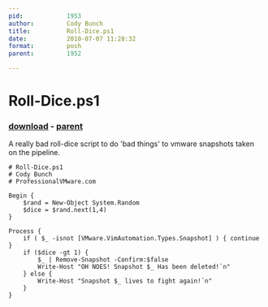 ```yaml
---
pid:            1953
author:         Cody Bunch
title:          Roll-Dice.ps1
date:           2010-07-07 11:28:32
format:         posh
parent:         1952

---
```


# Roll-Dice.ps1

### [download](//scripts/1953.ps1) - [parent](//scripts/1952.md)

A really bad roll-dice script to do 'bad things' to vmware snapshots taken on the pipeline.

```posh
# Roll-Dice.ps1
# Cody Bunch
# ProfessionalVMware.com

Begin {
	$rand = New-Object System.Random
	$dice = $rand.next(1,4)
}

Process {
	if ( $_ -isnot [VMware.VimAutomation.Types.Snapshot] ) { continue }
	if ($dice -gt 1) { 
		$_ | Remove-Snapshot -Confirm:$false
		Write-Host "OH NOES! Snapshot $_ Has been deleted!`n" 
	} else {
		Write-Host "Snapshot $_ lives to fight again!`n"
	}
}
```
